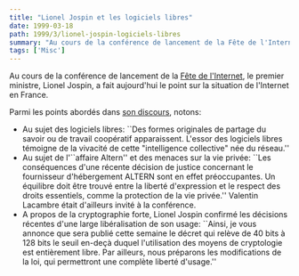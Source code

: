 ```yaml
---
title: "Lionel Jospin et les logiciels libres"
date: 1999-03-18
path: 1999/3/lionel-jospin-logiciels-libres
summary: "Au cours de la conférence de lancement de la Fête de l'Internet, le premier ministre, Lionel Jospin, a fait aujourd'hui le point sur la situation de l'Internet en France."
tags: ['Misc']
---
```


<P>
Au cours de la conférence de lancement de la <A HREF="http://www.fete-internet.asso.fr/">Fête de l'Internet</A>, le
premier ministre, Lionel Jospin, a fait aujourd'hui le point sur la
situation de l'Internet en France.
</P>

<P>
Parmi les points abordés dans <A HREF="http://www.premier-ministre.gouv.fr/PM/D170399.HTM">son
discours</A>, notons:
</P>

<UL>

<LI>Au sujet des logiciels libres:
``Des formes originales de partage du savoir ou de travail coopératif
apparaissent.  L'essor des logiciels libres témoigne de la vivacité de
cette "intelligence collective" née du réseau.''
<LI>Au sujet de l'``affaire Altern'' et des menaces sur la vie privée:
``Les conséquences d'une récente décision de justice concernant
le fournisseur d'hébergement ALTERN sont en effet préoccupantes.
Un équilibre doit être trouvé entre la liberté d'expression et le
respect des droits essentiels, comme la protection de la vie privée.''
Valentin Lacambre était d'ailleurs invité à la conférence.
<LI>A propos de la cryptographie forte, Lionel Jospin  confirmé
les décisions récentes d'une large libéralisation de son usage:
``Ainsi, je vous annonce que sera publié cette semaine le décret qui relève
de 40 bits à 128 bits le seuil en-deçà duquel l'utilisation des moyens
de cryptologie est entièrement libre. Par ailleurs, nous préparons les
modifications de la loi, qui permettront une complète liberté d'usage.''
</UL>


